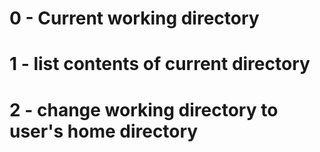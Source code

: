# 0 - Current working directory
# 1 - list contents of current directory
# 2 - change working directory to user's home directory
